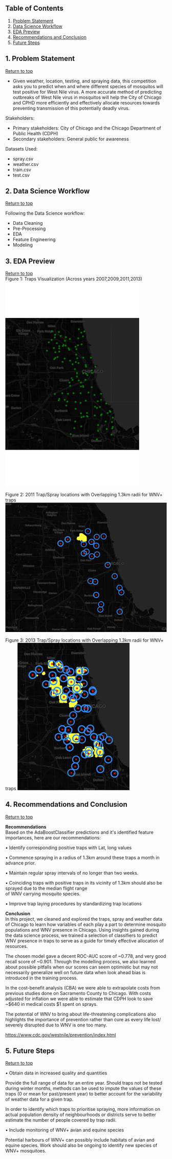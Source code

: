 ## Table of Contents
1. [Problem Statement](#1-Problem-Statement)  
2. [Data Science Workflow](#2-Data-Science-Workflow)
3. [EDA Preview](#3-EDA-Preview)
4. [Recommendations and Conclusion](#4-Recommendations-and-Conclusion)  
5. [Future Steps](#5-Future-Steps)

## 1. Problem Statement
[Return to top](#Table-of-Contents)

- Given weather, location, testing, and spraying data, this competition asks you to predict when and where different species of mosquitos will test positive for West Nile virus. A more accurate method of predicting outbreaks of West Nile virus in mosquitos will help the City of Chicago and CPHD more efficiently and effectively allocate resources towards preventing transmission of this potentially deadly virus.

Stakeholders:
- Primary stakeholders: City of Chicago and the Chicago Department of Public Health (CDPH)
- Secondary stakeholders: General public for awareness

Datasets Used: 
- spray.csv
- weather.csv
- train.csv
- test.csv

## 2. Data Science Workflow  
[Return to top](#Table-of-Contents)  

Following the Data Science workflow:  
- Data Cleaning  
- Pre-Processing  
- EDA  
- Feature Engineering  
- Modeling  

## 3. EDA Preview  
[Return to top](#Table-of-Contents)  
Figure 1: Traps Visualization (Across years 2007,2009,2011,2013)
![](https://github.com/andretch/GA_project_4/blob/master/images/traps.gif)  

Figure 2: 2011 Trap/Spray locations with Overlapping 1.3km radii for WNV+ traps
![](https://github.com/andretch/GA_project_4/blob/master/images/2011%20trap%20spray%20overlap.png)

Figure 3: 2013 Trap/Spray locations with Overlapping 1.3km radii for WNV+ traps
![](https://github.com/andretch/GA_project_4/blob/master/images/2013%20trap%20spray%20overlap.PNG)

## 4. Recommendations and Conclusion  
[Return to top](#Table-of-Contents)  

**Recommendations**  
Based on the AdaBoostClassifier predictions and it's identified feature importances, here are our recommendations:  

•	Identify corresponding positive traps with Lat, long values

•	Commence spraying in a radius of 1.3km around these traps a month in advance prior.

•	Maintain regular spray intervals of no longer than two weeks.

•	Coinciding traps with positive traps in its vicinity of 1.3km should also be sprayed due to the median flight range 	
of WNV carrying mosquito species.

•	Improve trap laying procedures by standardizing trap locations

**Conclusion**  
In this project, we cleaned and explored the traps, spray and weather data of Chicago to learn how variables of each play a part to determine mosquito populations and WNV presence in Chicago. Using insights gained during the data science process, we trained a selection of classifiers to predict WNV presence in traps to serve as a guide for timely effective allocation of resources.

The chosen model gave a decent ROC-AUC score of ~0.778, and very good recall score of ~0.901. Through the modelling process, we also learned about possible pitfalls when our scores can seem optimistic but may not necessarily generalize well on future data when look ahead bias is introduced in the training process.

In the cost-benefit analysis (CBA) we were able to extrapolate costs from previous studies done on Sacramento County to Chicago. With costs adjusted for inflation we were able to estimate that CDPH look to save ~$640 in medical costs $1 spent on sprays.

 The potential of WNV to bring about life-threatening complications also highlights the importance of prevention rather than cure as every life lost/ severely disrupted due to WNV is one too many.
 
https://www.cdc.gov/westnile/prevention/index.html
  
## 5. Future Steps  
[Return to top](#Table-of-Contents)  

•	Obtain data in increased quality and quantities

Provide the full range of data for an entire year. Should traps not be tested during winter months, methods can be used to impute the values of these traps (0 or mean for past/present year) to better account for the variability of weather data for a given trap.

In order to identify which traps to prioritise spraying, more information on actual population density of neighbourhoods or districts serve to better estimate the number of people covered by trap radii.

•	Include monitoring of WNV+ avian and equine species

Potential harbours of WNV+ can possibly include habitats of avian and equine species. Work should also be ongoing to identify new species of WNV+ mosquitoes.
